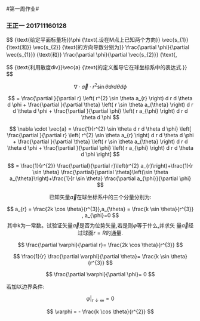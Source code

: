 #第一周作业#
### 王正一 201711160128

$$
{\text{给定平面标量场}}\phi {\text{.设在M点上已知两个方向}} \vec{s_{1}}  {\text{和}} \vec{s_{2}}  {\text{的方向导数分别为}} \frac{\partial \phi}{\partial \vec{s_{1}}} {\text{和}} \frac{\partial \phi}{\partial \vec{s_{2}}} {\text{,
    


<p align='left'>
$$
{\text{利用散度div}}\vec{a} {\text{的定义推导它在球坐标系中的表达式.}}
$$
</p>

$$
\nabla \cdot \vec{a} \cdot r^{2} \sin \theta d r d \theta d \phi 
$$

$$
= \frac{\partial }{\partial r} \left( r^{2} \sin \theta a_{r} \right) d r d \theta d \phi + \frac{\partial }{\partial \theta} \left( r \sin \theta a_{\theta} \right) d r d \theta d \phi + \frac{\partial }{\partial \phi} \left( r a_{\phi} \right) d r d \theta d \phi
$$

$$
\nabla \cdot \vec{a} = \frac{1}{r^{2} \sin \theta d r d \theta d \phi} \left[ \frac{\partial }{\partial r} \left( r^{2} \sin \theta a_{r} \right) d r d \theta d \phi + \frac{\partial }{\partial \theta} \left( r \sin \theta a_{\theta} \right) d r d \theta d \phi + \frac{\partial }{\partial \phi} \left( r a_{\phi} \right) d r d \theta d \phi \right]
$$

$$
= \frac{1}{r^{2}} \frac{\partial}{\partial r}\left(r^{2} a_{r}\right)+\frac{1}{r \sin \theta} \frac{\partial}{\partial \theta}\left(\sin \theta a_{\theta}\right)+\frac{1}{r \sin \theta} \frac{\partial a_{\phi}}{\partial \phi}
$$



$$
{\text{已知矢量}}\vec{a}{\text{在球坐标系中的三个分量分别为:}}
$$

$$
a_{r} = \frac{2k \cos \theta}{r^{3}},a_{\theta} = \frac{k \sin \theta}{r^{3}} , a_{\phi}=0
$$
$$
{\text{其中k为一常数。试验证矢量}}\vec{a}{\text{是否为位势矢量,若是则}} \varphi {\text{等于什么,并求矢
量}} \vec{a} {\text{经过球面}}r = R {\text{的通量.}}
$$



$$
\frac{\partial \varphi}{\partial r}= \frac{2k \cos \theta}{r^{3}}
$$

$$
\frac{1}{r} \frac{\partial \varphi}{\partial \theta}= \frac{k \sin \theta}{r^{3}}
$$

$$
\frac{\partial \varphi}{\partial \phi}= 0
$$

若加以边界条件:

$$
\varphi |_{r \downarrow \infty} = 0
$$

$$
\varphi = - \frac{k \cos \theta}{r^{2}}
$$




<script src="https://cdnjs.cloudflare.com/ajax/libs/mathjax/2.7.5/MathJax.js?config=TeX-MML-AM_CHTML"></script>
